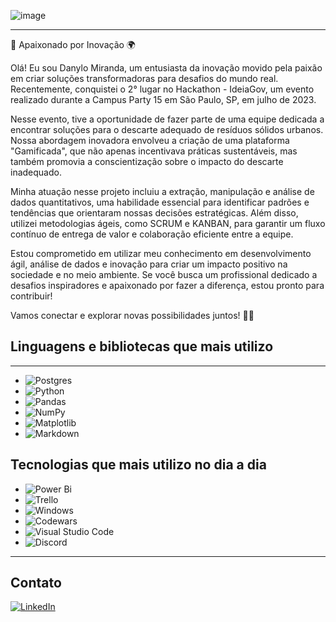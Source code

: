 ![image](https://user-images.githubusercontent.com/131209067/235937186-4de8513c-1e2d-4f8d-81af-8501d1d32d4e.png)

---
🚀 Apaixonado por Inovação 🌍

Olá! Eu sou Danylo Miranda, um entusiasta da inovação movido pela paixão em criar soluções transformadoras para desafios do mundo real. Recentemente, conquistei o 2° lugar no Hackathon - IdeiaGov, um evento realizado durante a Campus Party 15 em São Paulo, SP, em julho de 2023.

Nesse evento, tive a oportunidade de fazer parte de uma equipe dedicada a encontrar soluções para o descarte adequado de resíduos sólidos urbanos. Nossa abordagem inovadora envolveu a criação de uma plataforma "Gamificada", que não apenas incentivava práticas sustentáveis, mas também promovia a conscientização sobre o impacto do descarte inadequado.

Minha atuação nesse projeto incluiu a extração, manipulação e análise de dados quantitativos, uma habilidade essencial para identificar padrões e tendências que orientaram nossas decisões estratégicas. Além disso, utilizei metodologias ágeis, como SCRUM e KANBAN, para garantir um fluxo contínuo de entrega de valor e colaboração eficiente entre a equipe.

Estou comprometido em utilizar meu conhecimento em desenvolvimento ágil, análise de dados e inovação para criar um impacto positivo na sociedade e no meio ambiente. Se você busca um profissional dedicado a desafios inspiradores e apaixonado por fazer a diferença, estou pronto para contribuir!

Vamos conectar e explorar novas possibilidades juntos! 👋🌱


## Linguagens e bibliotecas que mais utilizo 
---
* ![Postgres](https://img.shields.io/badge/postgres-%23316192.svg?style=for-the-badge&logo=postgresql&logoColor=white)
* ![Python](https://img.shields.io/badge/python-3670A0?style=for-the-badge&logo=python&logoColor=ffdd54)
* ![Pandas](https://img.shields.io/badge/pandas-%23150458.svg?style=for-the-badge&logo=pandas&logoColor=white)
* ![NumPy](https://img.shields.io/badge/numpy-%23013243.svg?style=for-the-badge&logo=numpy&logoColor=white)
* ![Matplotlib](https://img.shields.io/badge/Matplotlib-%23ffffff.svg?style=for-the-badge&logo=Matplotlib&logoColor=black)
* ![Markdown](https://img.shields.io/badge/markdown-%23000000.svg?style=for-the-badge&logo=markdown&logoColor=white)

## Tecnologias que mais utilizo no dia a dia
* ![Power Bi](https://img.shields.io/badge/power_bi-F2C811?style=for-the-badge&logo=powerbi&logoColor=black)
* ![Trello](https://img.shields.io/badge/Trello-%23026AA7.svg?style=for-the-badge&logo=Trello&logoColor=white)
* ![Windows](https://img.shields.io/badge/Windows-0078D6?style=for-the-badge&logo=windows&logoColor=white)
* ![Codewars](https://img.shields.io/badge/Codewars-B1361E?style=for-the-badge&logo=codewars&logoColor=grey)
* ![Visual Studio Code](https://img.shields.io/badge/Visual%20Studio%20Code-0078d7.svg?style=for-the-badge&logo=visual-studio-code&logoColor=white)
* ![Discord](https://img.shields.io/badge/Discord-%235865F2.svg?style=for-the-badge&logo=discord&logoColor=white)

---

## Contato
[![LinkedIn](https://img.shields.io/badge/linkedin-%230077B5.svg?style=for-the-badge&logo=linkedin&logoColor=white)](https://www.linkedin.com/in/adm-danylo-miranda/)

<!--
**ninylo/ninylo** is a ✨ _special_ ✨ repository because its `README.md` (this file) appears on your GitHub profile.

Here are some ideas to get you started:

- 🔭 I’m currently working on Data Analyst
- 🌱 I’m currently learning Data Analystics
- 👯 I’m looking to collaborate on ...
- 🤔 I’m looking for help with ...
- 💬 Ask me about ...
- 📫 How to reach me: ...
- 😄 Pronouns: ...
- ⚡ Fun fact: ...
-->
